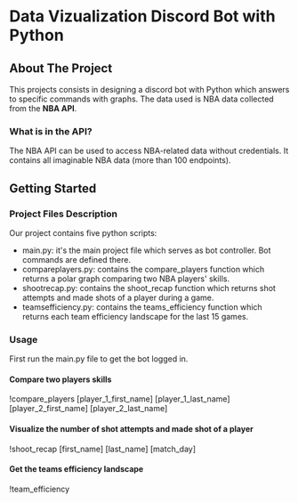 # Data Vizualization Discord Bot with Python

## About The Project

This projects consists in designing a discord bot with Python which answers to specific commands with graphs. The data used is NBA data collected from the **NBA API**.

### What is in the API?
The NBA API can be used to access NBA-related data without credentials. It contains all imaginable NBA data (more than 100 endpoints).

## Getting Started

### Project Files Description

Our project contains five python scripts:

- main.py: it's the main project file which serves as bot controller. Bot commands are defined there.
- compareplayers.py: contains the compare_players function which returns a polar graph comparing two NBA players' skills.
- shootrecap.py: contains the shoot_recap function which returns shot attempts and made shots of a player during a game.
- teamsefficiency.py: contains the teams_efficiency function which returns each team efficiency landscape for the last 15 games.

### Usage

First run the main.py file to get the bot logged in.

#### Compare two players skills
!compare_players [player_1_first_name] [player_1_last_name] [player_2_first_name] [player_2_last_name]

#### Visualize the number of shot attempts and made shot of a player
!shoot_recap [first_name] [last_name] [match_day]

#### Get the teams efficiency landscape
!team_efficiency
